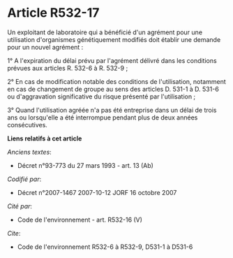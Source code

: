 # Article R532-17

Un exploitant de laboratoire qui a bénéficié d'un agrément pour une utilisation d'organismes génétiquement modifiés doit
établir une demande pour un nouvel agrément :

1° A l'expiration du délai prévu par l'agrément délivré dans les conditions prévues aux articles R. 532-6 à R. 532-9 ;

2° En cas de modification notable des conditions de l'utilisation, notamment en cas de changement de groupe au sens des
articles D. 531-1 à D. 531-6 ou d'aggravation significative du risque présenté par l'utilisation ;

3° Quand l'utilisation agréée n'a pas été entreprise dans un délai de trois ans ou lorsqu'elle a été interrompue pendant plus
de deux années consécutives.

**Liens relatifs à cet article**

_Anciens textes_:

  - Décret n°93-773 du 27 mars 1993 - art. 13 (Ab)

_Codifié par_:

  - Décret n°2007-1467 2007-10-12 JORF 16 octobre 2007

_Cité par_:

  - Code de l'environnement - art. R532-16 (V)

_Cite_:

  - Code de l'environnement R532-6 à R532-9, D531-1 à D531-6
